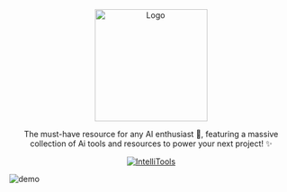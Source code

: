 <div align="center">
  <img alt="Logo" src="https://res.cloudinary.com/fisayomithesedays/image/upload/v1680446258/IntelliTools/text_lgfcsz.png" width="200" />
</div>
<p align="center">
  The must-have resource for any AI enthusiast 🤖, featuring a massive collection of Ai tools and resources to power your next project! ✨
</p>
<p align="center">
  <a href="https://app.netlify.com/sites/brittanychiang/deploys" target="_blank">
    <img src="http://therealsujitk-vercel-badge.vercel.app/?app=therealsujitk-vercel-badge" alt="IntelliTools" />
  </a>
</p>

![demo](https://res.cloudinary.com/fisayomithesedays/image/upload/v1680446277/IntelliTools/Screenshot_162_s0b8zf.png)
